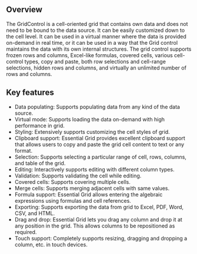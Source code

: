 ## Overview

The GridControl is a cell-oriented grid that contains own data and does not need to be bound to the data source. It can be easily customized down to the cell level.   It can be used in a virtual manner where the data is provided on-demand in real time, or it can be used in a way that the Grid control maintains the data with its own internal structures. The grid control supports frozen rows and columns, Excel-like formulas, covered cells, various cell-control types, copy and paste, both row selections and cell-range selections, hidden rows and columns, and virtually an unlimited number of rows and columns.

## Key features

* Data populating: Supports populating data from any kind of the data source.
* Virtual mode: Supports loading the data on-demand with high performance in grid.
* Styling: Extensively supports customizing the cell styles of grid.
* Clipboard support: Essential Grid provides excellent clipboard support that allows users to copy and paste the grid cell content to text or any format.
* Selection: Supports selecting a particular range of cell, rows, columns, and table of the grid.
* Editing: Interactively supports editing with different column types.
* Validation: Supports validating the cell while editing.
* Covered cells: Supports covering multiple cells.
* Merge cells: Supports merging adjacent cells with same values.
* Formula support: Essential Grid allows entering the algebraic expressions using formulas and cell references.
* Exporting: Supports exporting the data from grid to Excel, PDF, Word, CSV, and HTML.
* Drag and drop: Essential Grid lets you drag any column and drop it at any position in the grid. This allows columns to be repositioned as required.
* Touch support: Completely supports resizing, dragging and dropping a column, etc. in touch devices.
